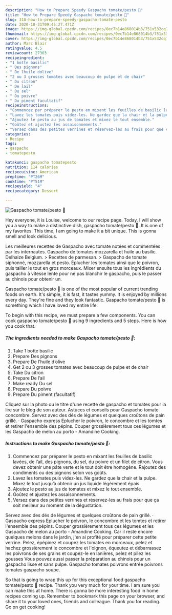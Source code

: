 ```yaml
---
description: "How to Prepare Speedy Gaspacho tomate/pesto 🍅"
title: "How to Prepare Speedy Gaspacho tomate/pesto 🍅"
slug: 318-how-to-prepare-speedy-gaspacho-tomate-pesto
date: 2020-10-31T09:45:27.471Z
image: https://img-global.cpcdn.com/recipes/0ec7b14e868014b3/751x532cq70/gaspacho-tomatepesto-🍅-photo-principale-de-la-recette.jpg
thumbnail: https://img-global.cpcdn.com/recipes/0ec7b14e868014b3/751x532cq70/gaspacho-tomatepesto-🍅-photo-principale-de-la-recette.jpg
cover: https://img-global.cpcdn.com/recipes/0ec7b14e868014b3/751x532cq70/gaspacho-tomatepesto-🍅-photo-principale-de-la-recette.jpg
author: Marc Blair
ratingvalue: 4.5
reviewcount: 27303
recipeingredient:
- "1 botte basilic"
- " Des pignons"
- " De lhuile dolive"
- "2 ou 3 grosses tomates avec beaucoup de pulpe et de chair"
- " Du citron"
- " De lail"
- " Du sel"
- " Du poivre"
- " Du piment facultatif"
recipeinstructions:
- "Commencez par préparer le pesto en mixant les feuilles de basilic lavées, de l’ail, des pignons, du sel, du poivre et un filet de citron. Vous devez obtenir une pâte verte et le tout doit être homogène. Rajoutez des condiments ou des pignons selon vos goûts."
- "Lavez les tomates puis videz-les. Ne gardez que la chair et la pulpe. Mixez le tout jusqu’à obtenir un jus liquide légèrement épais."
- "Ajoutez le pesto au jus de tomates et mixez le tout ensemble."
- "Goûtez et ajustez les assaisonnements."
- "Versez dans des petites verrines et réservez-les au frais pour que ça soit meilleur au moment de la dégustation."
categories:
- Recipe
tags:
- gaspacho
- tomatepesto

katakunci: gaspacho tomatepesto 
nutrition: 114 calories
recipecuisine: American
preptime: "PT26M"
cooktime: "PT51M"
recipeyield: "4"
recipecategory: Dessert

---
```



![Gaspacho tomate/pesto 🍅](https://img-global.cpcdn.com/recipes/0ec7b14e868014b3/751x532cq70/gaspacho-tomatepesto-🍅-photo-principale-de-la-recette.jpg)

Hey everyone, it is Louise, welcome to our recipe page. Today, I will show you a way to make a distinctive dish, gaspacho tomate/pesto 🍅. It is one of my favorites. This time, I am going to make it a bit unique. This is gonna smell and look delicious.

Les meilleures recettes de Gaspacho avec tomate notées et commentées par les internautes. Gaspacho de tomates mozzarella et huile au basilic. Delhaize Belgium. &gt; Recettes de parmesan. &gt; Gaspacho de tomate siphonné, mozzarella et pesto. Éplucher les tomates ainsi que le poivron, puis tailler le tout en gros morceaux. Mixer ensuite tous les ingrédients du gaspacho à vitesse lente pour ne pas blanchir le gaspacho, puis le passer au chinois pour obtenir un.

Gaspacho tomate/pesto 🍅 is one of the most popular of current trending foods on earth. It's simple, it is fast, it tastes yummy. It is enjoyed by millions every day. They're fine and they look fantastic. Gaspacho tomate/pesto 🍅 is something which I have loved my entire life.


To begin with this recipe, we must prepare a few components. You can cook gaspacho tomate/pesto 🍅 using 9 ingredients and 5 steps. Here is how you cook that.

<!--inarticleads1-->

##### The ingredients needed to make Gaspacho tomate/pesto 🍅:

1. Take 1 botte basilic
1. Prepare  Des pignons
1. Prepare  De l’huile d’olive
1. Get 2 ou 3 grosses tomates avec beaucoup de pulpe et de chair
1. Take  Du citron
1. Prepare  De l’ail
1. Make ready  Du sel
1. Prepare  Du poivre
1. Prepare  Du piment (facultatif)


Cliquez sur la photo ou le titre d&#39;une recette de gaspacho et tomates pour la lire sur le blog de son auteur. Astuces et conseils pour Gaspacho tomate concombre. Servez avec des dés de légumes et quelques croûtons de pain grillé. · Gaspacho express Eplucher le poivron, le concombre et les tomtes et retirer l&#39;ensemble des pépins. Couper grossièrement tous ces légumes et les Gaspacho de melon au porto - Amandine Cooking. 

<!--inarticleads2-->

##### Instructions to make Gaspacho tomate/pesto 🍅:

1. Commencez par préparer le pesto en mixant les feuilles de basilic lavées, de l’ail, des pignons, du sel, du poivre et un filet de citron. Vous devez obtenir une pâte verte et le tout doit être homogène. Rajoutez des condiments ou des pignons selon vos goûts.
1. Lavez les tomates puis videz-les. Ne gardez que la chair et la pulpe. Mixez le tout jusqu’à obtenir un jus liquide légèrement épais.
1. Ajoutez le pesto au jus de tomates et mixez le tout ensemble.
1. Goûtez et ajustez les assaisonnements.
1. Versez dans des petites verrines et réservez-les au frais pour que ça soit meilleur au moment de la dégustation.


Servez avec des dés de légumes et quelques croûtons de pain grillé. · Gaspacho express Eplucher le poivron, le concombre et les tomtes et retirer l&#39;ensemble des pépins. Couper grossièrement tous ces légumes et les Gaspacho de melon au porto - Amandine Cooking. Car il reste encore quelques melons dans le jardin, j&#39;en ai profité pour préparer cette petite verrine. Pelez, épépinez et coupez les tomates en morceaux, pelez et hachez grossièrement le concombre et l&#39;oignon, équeutez et débarrassez les poivrons de ses grains et coupez-le en lanières, pelez et pilez les gousses Vous pouvez aussi passer la préparation au chinois pour un gaspacho lisse et sans pulpe. Gaspacho tomates poivrons entrée poivrons tomates gaspacho soupe. 

So that is going to wrap this up for this exceptional food gaspacho tomate/pesto 🍅 recipe. Thank you very much for your time. I am sure you can make this at home. There is gonna be more interesting food in home recipes coming up. Remember to bookmark this page on your browser, and share it to your loved ones, friends and colleague. Thank you for reading. Go on get cooking!
